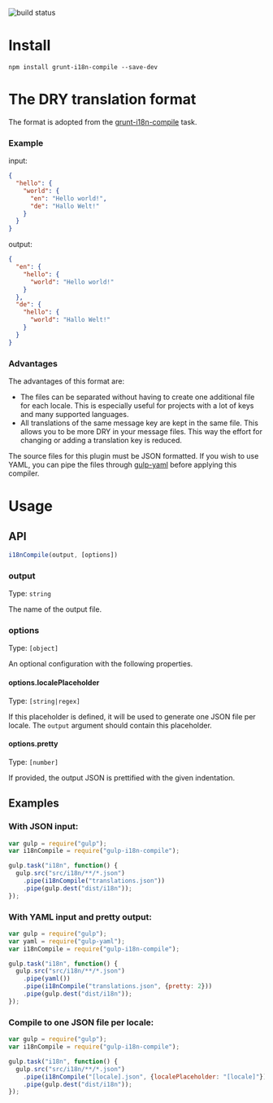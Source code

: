 ![build status](https://travis-ci.org/svi3c/gulp-i18n-compile.svg?branch=master)

# Install

    npm install grunt-i18n-compile --save-dev

# The DRY translation format

The format is adopted from the
[grunt-i18n-compile](https://www.npmjs.com/package/grunt-i18n-compile#the-translation-format) task.

### Example

input:

```json
{
  "hello": {
    "world": {
      "en": "Hello world!",
      "de": "Hallo Welt!"
    }
  }
}
```

output:

```json
{
  "en": {
    "hello": {
      "world": "Hello world!"
    }
  },
  "de": {
    "hello": {
      "world": "Hallo Welt!"
    }
  }
}
```

### Advantages

The advantages of this format are:

 * The files can be separated without having to create one additional file for each locale. This is especially useful
 for projects with a lot of keys and many supported languages.
 * All translations of the same message key are kept in the same file. This allows you to be more DRY in your message
 files. This way the effort for changing or adding a translation key is reduced.

The source files for this plugin must be JSON formatted. If you wish to use YAML, you can pipe the files through
[gulp-yaml](https://www.npmjs.com/package/gulp-yaml) before applying this compiler.

# Usage

## API

```js
i18nCompile(output, [options])
```

### output
Type: `string`

The name of the output file.

### options
Type: `[object]`

An optional configuration with the following properties.

#### options.localePlaceholder
Type: `[string|regex]`

If this placeholder is defined, it will be used to generate one JSON file per locale.
The `output` argument should contain this placeholder.

#### options.pretty
Type: `[number]`

If provided, the output JSON is prettified with the given indentation.

## Examples

### With JSON input:
```js
var gulp = require("gulp");
var i18nCompile = require("gulp-i18n-compile");

gulp.task("i18n", function() {
  gulp.src("src/i18n/**/*.json")
    .pipe(i18nCompile("translations.json"))
    .pipe(gulp.dest("dist/i18n"));
});
```

### With YAML input and pretty output:
```js
var gulp = require("gulp");
var yaml = require("gulp-yaml");
var i18nCompile = require("gulp-i18n-compile");

gulp.task("i18n", function() {
  gulp.src("src/i18n/**/*.json")
    .pipe(yaml())
    .pipe(i18nCompile("translations.json", {pretty: 2}))
    .pipe(gulp.dest("dist/i18n"));
});
```

### Compile to one JSON file per locale:

```js
var gulp = require("gulp");
var i18nCompile = require("gulp-i18n-compile");

gulp.task("i18n", function() {
  gulp.src("src/i18n/**/*.json")
    .pipe(i18nCompile("[locale].json", {localePlaceholder: "[locale]"}))
    .pipe(gulp.dest("dist/i18n"));
});
```